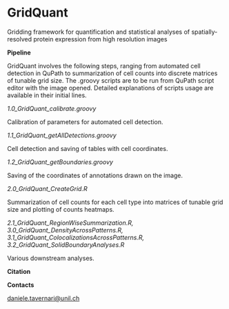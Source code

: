 # GridQuant
Gridding framework for quantification and statistical analyses of spatially-resolved protein expression from high resolution images

**Pipeline**

GridQuant involves the following steps, ranging from automated cell detection in QuPath to summarization of cell counts into discrete matrices of tunable grid size. 
The .groovy scripts are to be run from QuPath script editor with the image opened.
Detailed explanations of scripts usage are available in their initial lines.

_1.0_GridQuant_calibrate.groovy_

Calibration of parameters for automated cell detection.

_1.1_GridQuant_getAllDetections.groovy_

Cell detection and saving of tables with cell coordinates.

_1.2_GridQuant_getBoundaries.groovy_

Saving of the coordinates of annotations drawn on the image.

_2.0_GridQuant_CreateGrid.R_

Summarization of cell counts for each cell type into matrices of tunable grid size and plotting of counts heatmaps.

_2.1_GridQuant_RegionWiseSummarization.R, 3.0_GridQuant_DensityAcrossPatterns.R, 3.1_GridQuant_ColocalizationsAcrossPatterns.R, 3.2_GridQuant_SolidBoundaryAnalyses.R_

Various downstream analyses.

**Citation**


**Contacts**

daniele.tavernari@unil.ch
